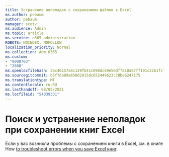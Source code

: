 ```yaml
---
title: Устранение неполадок с сохранением файлов в Excel
ms.author: pebaum
author: pebaum
manager: scotv
ms.audience: Admin
ms.topic: article
ms.service: o365-administration
ROBOTS: NOINDEX, NOFOLLOW
localization_priority: Normal
ms.collection: Adm_O365
ms.custom:
- "9000703"
- "2608"
ms.openlocfilehash: 2bc46157a4c129fb41c098dc89e56dff810a67ff191c22b1fcfad045077d4519
ms.sourcegitcommit: b5f7da89a650d2915dc652449623c78be6247175
ms.translationtype: MT
ms.contentlocale: ru-RU
ms.lasthandoff: 08/05/2021
ms.locfileid: "54039331"
---
```

# <a name="how-to-troubleshoot-errors-when-you-save-excel-workbooks"></a>Поиск и устранение неполадок при сохранении книг Excel

Если у вас возникли проблемы с сохранением книги в Excel, см. в книге How [to troubleshoot errors when you save Excel книг](https://docs.microsoft.com/office/troubleshoot/excel/issue-when-save-excel-workbooks).
